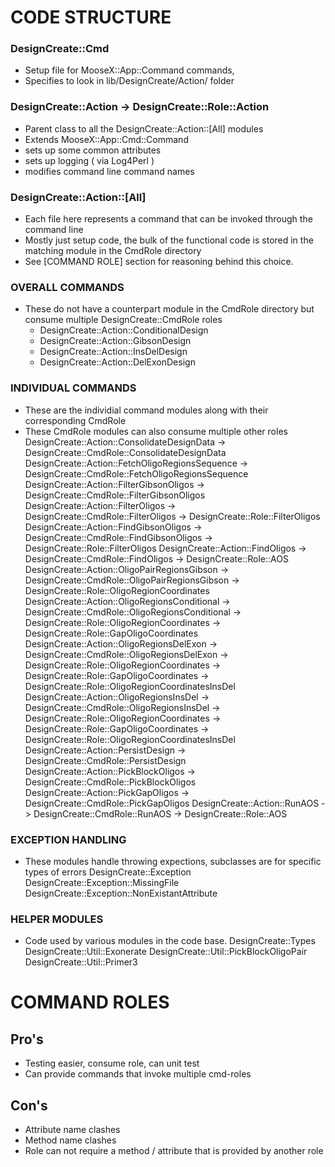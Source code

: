 CODE STRUCTURE
==============

### DesignCreate::Cmd
* Setup file for MooseX::App::Command commands,
* Specifies to look in lib/DesignCreate/Action/ folder

### DesignCreate::Action -> DesignCreate::Role::Action
* Parent class to all the DesignCreate::Action::[All] modules
* Extends MooseX::App::Cmd::Command
* sets up some common attributes
* sets up logging ( via Log4Perl )
* modifies command line command names

### DesignCreate::Action::[All]
* Each file here represents a command that can be invoked through the command line
* Mostly just setup code, the bulk of the functional code is stored in the matching module in the CmdRole directory
* See [COMMAND ROLE] section for reasoning behind this choice.

### OVERALL COMMANDS
* These do not have a counterpart module in the CmdRole directory but consume multiple DesignCreate::CmdRole roles
    *   DesignCreate::Action::ConditionalDesign
    *   DesignCreate::Action::GibsonDesign
    *   DesignCreate::Action::InsDelDesign
    *   DesignCreate::Action::DelExonDesign

### INDIVIDUAL COMMANDS
* These are the individial command modules along with their corresponding CmdRole
* These CmdRole modules can also consume multiple other roles
    DesignCreate::Action::ConsolidateDesignData     -> DesignCreate::CmdRole::ConsolidateDesignData
    DesignCreate::Action::FetchOligoRegionsSequence -> DesignCreate::CmdRole::FetchOligoRegionsSequence
    DesignCreate::Action::FilterGibsonOligos        -> DesignCreate::CmdRole::FilterGibsonOligos
    DesignCreate::Action::FilterOligos              -> DesignCreate::CmdRole::FilterOligos
                                                                -> DesignCreate::Role::FilterOligos
    DesignCreate::Action::FindGibsonOligos          -> DesignCreate::CmdRole::FindGibsonOligos
                                                                -> DesignCreate::Role::FilterOligos
    DesignCreate::Action::FindOligos                -> DesignCreate::CmdRole::FindOligos
                                                                -> DesignCreate::Role::AOS
    DesignCreate::Action::OligoPairRegionsGibson    -> DesignCreate::CmdRole::OligoPairRegionsGibson
                                                                -> DesignCreate::Role::OligoRegionCoordinates
    DesignCreate::Action::OligoRegionsConditional   -> DesignCreate::CmdRole::OligoRegionsConditional
                                                                -> DesignCreate::Role::OligoRegionCoordinates
                                                                -> DesignCreate::Role::GapOligoCoordinates
    DesignCreate::Action::OligoRegionsDelExon       -> DesignCreate::CmdRole::OligoRegionsDelExon
                                                                -> DesignCreate::Role::OligoRegionCoordinates
                                                                -> DesignCreate::Role::GapOligoCoordinates
                                                                -> DesignCreate::Role::OligoRegionCoordinatesInsDel
    DesignCreate::Action::OligoRegionsInsDel        -> DesignCreate::CmdRole::OligoRegionsInsDel
                                                                -> DesignCreate::Role::OligoRegionCoordinates
                                                                -> DesignCreate::Role::GapOligoCoordinates
                                                                -> DesignCreate::Role::OligoRegionCoordinatesInsDel
    DesignCreate::Action::PersistDesign             -> DesignCreate::CmdRole::PersistDesign
    DesignCreate::Action::PickBlockOligos           -> DesignCreate::CmdRole::PickBlockOligos
    DesignCreate::Action::PickGapOligos             -> DesignCreate::CmdRole::PickGapOligos
    DesignCreate::Action::RunAOS                    -> DesignCreate::CmdRole::RunAOS
                                                                -> DesignCreate::Role::AOS


### EXCEPTION HANDLING
* These modules handle throwing expections, subclasses are for specific types of errors
    DesignCreate::Exception
    DesignCreate::Exception::MissingFile
    DesignCreate::Exception::NonExistantAttribute

### HELPER MODULES
* Code used by various modules in the code base.
    DesignCreate::Types
    DesignCreate::Util::Exonerate
    DesignCreate::Util::PickBlockOligoPair
    DesignCreate::Util::Primer3


COMMAND ROLES
=============

Pro's
-----
* Testing easier, consume role, can unit test
* Can provide commands that invoke multiple cmd-roles

Con's
-----
* Attribute name clashes
* Method name clashes
* Role can not require a method / attribute that is provided by another role
